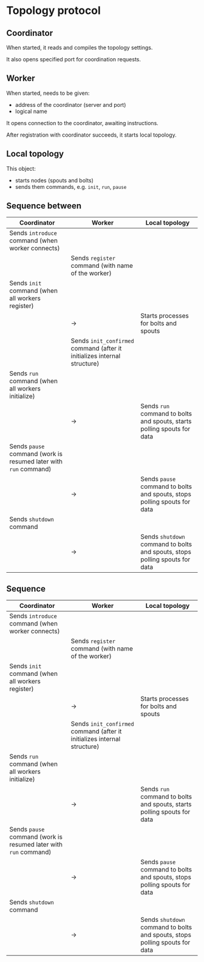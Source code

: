 # Topology protocol

## Coordinator

When started, it reads and compiles the topology settings.

It also opens specified port for coordination requests.

## Worker

When started, needs to be given:
- address of the coordinator (server and port)
- logical name

It opens connection to the coordinator, awaiting instructions.

After registration with coordinator succeeds, it starts local topology.

## Local topology

This object:
- starts nodes (spouts and bolts)
- sends them commands, e.g. `init`, `run`, `pause`

## Sequence between

| Coordinator | Worker | Local topology |
|-------------|--------|-----|
| Sends `introduce` command (when worker connects)| |
| | Sends `register` command (with name of the worker)|
| Sends `init` command (when all workers register)| |
| | &rarr; | Starts processes for bolts and spouts|
| | Sends `init_confirmed` command (after it initializes internal structure)|
| Sends `run` command (when all workers initialize)| |
| | &rarr; | Sends `run` command to bolts and spouts, starts polling spouts for data|
| Sends `pause` command (work is resumed later with `run` command)| |
| | &rarr; | Sends `pause` command to bolts and spouts, stops polling spouts for data|
| Sends `shutdown` command| |
| | &rarr; | Sends `shutdown` command to bolts and spouts, stops polling spouts for data|

## Sequence

| Coordinator | Worker | Local topology |
|-------------|--------|-----|
| Sends `introduce` command (when worker connects)| |
| | Sends `register` command (with name of the worker)|
| Sends `init` command (when all workers register)| |
| | &rarr; | Starts processes for bolts and spouts|
| | Sends `init_confirmed` command (after it initializes internal structure)|
| Sends `run` command (when all workers initialize)| |
| | &rarr; | Sends `run` command to bolts and spouts, starts polling spouts for data|
| Sends `pause` command (work is resumed later with `run` command)| |
| | &rarr; | Sends `pause` command to bolts and spouts, stops polling spouts for data|
| Sends `shutdown` command| |
| | &rarr; | Sends `shutdown` command to bolts and spouts, stops polling spouts for data|





